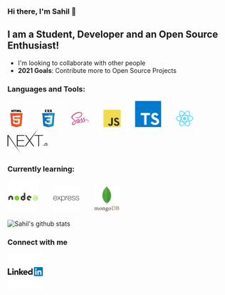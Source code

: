 ### Hi there, I'm Sahil 👋

## I am a Student, Developer and an Open Source Enthusiast!

- I'm looking to collaborate with other people
- **2021 Goals**: Contribute more to Open Source Projects

### Languages and Tools: 

<img src="./assets/html5-original-wordmark.svg" width="40px">&nbsp;&nbsp;&nbsp;&nbsp;&nbsp;&nbsp;&nbsp;&nbsp;<img src="./assets/css3-original-wordmark.svg" width="40px">&nbsp;&nbsp;&nbsp;&nbsp;&nbsp;&nbsp;&nbsp;&nbsp;<img src="./assets/sass-original.svg" width="40px">&nbsp;&nbsp;&nbsp;&nbsp;&nbsp;&nbsp;&nbsp;&nbsp;<img src="./assets/javascript-original.svg" width="40px">&nbsp;&nbsp;&nbsp;&nbsp;&nbsp;&nbsp;&nbsp;&nbsp;<img src="./assets/typescript-original.svg" width="60px">&nbsp;&nbsp;&nbsp;&nbsp;&nbsp;&nbsp;&nbsp;&nbsp;<img src="./assets/react-original.svg" width="40px">&nbsp;&nbsp;&nbsp;&nbsp;&nbsp;&nbsp;&nbsp;&nbsp;<img src="./assets/next-black_mcnmwt.svg" width="90px">&nbsp;&nbsp;&nbsp;&nbsp;&nbsp;&nbsp;&nbsp;&nbsp;
### Currently learning: 

<img src="./assets/nodejs-original-wordmark.svg" width="70px">&nbsp;&nbsp;&nbsp;&nbsp;&nbsp;&nbsp;&nbsp;&nbsp;<img src="./assets/express-original-wordmark.svg" width="60px">&nbsp;&nbsp;&nbsp;&nbsp;&nbsp;&nbsp;&nbsp;&nbsp;<img src="./assets/mongodb-original-wordmark.svg" width="60px">&nbsp;&nbsp;&nbsp;&nbsp;&nbsp;&nbsp;&nbsp;&nbsp;

![Sahil's github stats](https://github-readme-stats.vercel.app/api?username=sahil-shubham&hide=stars&count_private=true&show_icons=true&theme=material-palenight)

### Connect with me

[<img align="left" alt="Sahil | LinkedIn" src="./assets/linkedin-original-wordmark.svg" width="80px" />][linkedin]


[linkedin]: https://www.linkedin.com/in/sahil-shubham-3599731a1/
